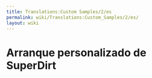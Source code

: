 ```yaml
---
title: Translations:Custom Samples/2/es
permalink: wiki/Translations:Custom_Samples/2/es/
layout: wiki
---
```


# Arranque personalizado de SuperDirt
